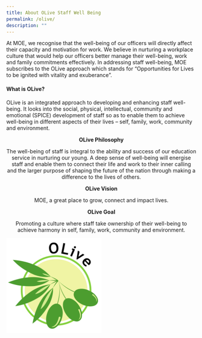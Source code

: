 ```yaml
---
title: About OLive Staff Well Being
permalink: /olive/
description: ""
---
```

At MOE, we recognise that the well-being of our officers will directly affect their capacity and motivation for work. We believe in nurturing a workplace culture that would help our officers better manage their well-being, work and family commitments effectively. In addressing staff well-being, MOE subscribes to the OLive approach which stands for “Opportunities for Lives to be ignited with vitality and exuberance”.  

#### What is OLive?

OLive is an integrated approach to developing and enhancing staff well-being. It looks into the social, physical, intellectual, community and emotional (SPICE) development of staff so as to enable them to achieve well-being in different aspects of their lives – self, family, work, community and environment.

<p style="text-align:center;"><strong>OLive Philosophy</strong></p>

<p style="text-align:center;">The well-being of staff is integral to the ability and success of our education service in nurturing our young. A deep sense of well-being will energise staff and enable them to connect their life and work to their inner calling and the larger purpose of shaping the future of the nation through making a difference to the lives of others.</p>

<p style="text-align:center;"><strong>OLive Vision</strong></p>

<p style="text-align:center;">MOE, a great place to grow, connect and impact lives.</p>

<p style="text-align:center;"><strong>OLive Goal</strong></p>

<p style="text-align:center;">Promoting a culture where staff take ownership of their well-being to achieve harmony in self, family, work, community and environment.</p>


<style>  
img {  
  display: block;  
  margin-left: auto;  
  margin-right: auto;  
}  
</style>  
<body><img src="/images/moeolive_logo.png" alt="OLive Staff Well Being" style="width:50%;">  
  
</body>